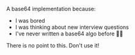 A base64 implementation because:

* I was bored
* I was thinking about new interview questions
* I've never written a base64 algo before 🤷‍♂️

There is no point to this. Don't use it!
